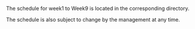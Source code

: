 The schedule for week1 to Week9 is located in the corresponding directory. 

The schedule is also subject to change by the management at any time.

